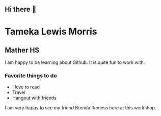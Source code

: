 ## Hi there 👋


<h1>Tameka Lewis Morris</h1>
<h2>Mather HS</h2>
<p> I am happy to be learning about Github. It is quite fun to work with. </p>
<h3>Favorite things to do</h3>
<ul>
    <li>I love to read</li>
    <li> Travel</li>
    <li>Hangout with friends</li>
</ul>

<p> I am very happy to see my friend Brenda Remess here at this workshop.</p>
